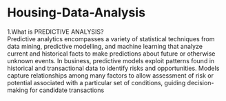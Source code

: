 # Housing-Data-Analysis
1.What is PREDICTIVE ANALYSIS?    
     Predictive analytics encompasses a variety of statistical techniques from data mining, predictive modelling, and machine learning that analyze current and historical facts to make predictions about future or otherwise unknown events. In business, predictive models exploit patterns found in historical and transactional data to identify risks and opportunities. Models capture relationships among many factors to allow assessment of risk or potential associated with a particular set of conditions, guiding decision-making for candidate transactions
